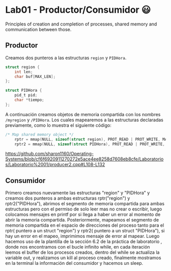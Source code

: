 # Lab01 - Productor/Consumidor :smiley:
Principles of creation and completion of processes, shared memory and communication between those.

## Productor
Creamos dos punteros a las estructuras `region` y `PIDHora`.
```c
struct region {
    int len;
    char buf[MAX_LEN];
};

struct PIDHora {
    pid_t pid;
    char *tiempo;
};
```
A continuación creamos objetos de memoria compartida con los nombres `/myregion` y `/PIDHora`. Los cuales mapearemos a las estructuras declaradas previamente, como lo muestra el siguiente código:
```c
/* Map shared memory object */
    rptr = mmap(NULL, sizeof(struct region), PROT_READ | PROT_WRITE, MAP_SHARED, fd, 0);
    rptr2 = mmap(NULL, sizeof(struct PIDHora), PROT_READ | PROT_WRITE, MAP_SHARED, fd2, 0);
```


https://github.com/sharon1160/Operating-Systems/blob/cf6f6920911270272e5ace4ee8258d7608eb8cfe/Laboratorios/Laboratorio%2001/producer2.cpp#L108-L132

## Consumidor

Primero creamos nuevamente las estructuras "region" y "PIDHora" y creamos dos punteros a ambas estructuras rptr("region") y rptr2("PIDHora"), abrimos el segmento de memoria compartida para ambas estructuras pero con el permiso de solo leer mas no crear o escribir, luego colocamos mensajes en printf por si llega a haber un error al momento de abrir la memoria compartida. Posteriormente, mapeamos el segmento de memoria compartida en el espacio de direcciones del proceso tanto para el rptr( puntero a un struct "region") y  rptr2( puntero a un struct "PIDHora"), si hay un error en el mapeo, imprimimos mensaje de error al mapear. 
Luego hacemos uso de la plantilla de la sección 6.2 de la práctica de laboratorio , donde nos encontramos con el bucle infinito while, en cada iteración leemos el buffer de los procesos creados, dentro del while se actualiza la variable out, y realizamos un kill al proceso creado, finalmente mostramos en la terminal la información del consumidor y hacemos un sleep.

